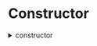 



# Constructor
  
<details>  
<summary>constructor</summary>  
**Implicit args**

```python
syscall_ptr(felt*)
pedersen_ptr(HashBuiltin*)
range_check_ptr
```  
**Explicit args**

```python
owner(felt)
carbonable_project_address(felt)
payment_token_address(felt)
public_sale_open(felt)
max_buy_per_tx(felt)
unit_price(Uint256)
max_supply_for_mint(Uint256)
reserved_supply_for_mint(Uint256)

```  
**Returns**

```python

```  
</details>

